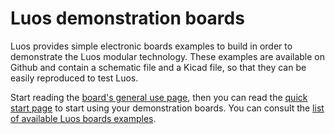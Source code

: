 # Luos demonstration boards

Luos provides simple electronic boards examples to build in order to demonstrate the Luos modular technology.
These examples are available on Github and contain a schematic file and a Kicad file, so that they can be easily reproduced to test Luos.

Start reading the [board's general use page](electronic-use.md), then you can read the [quick start page](quick-start.md) to start using your demonstration boards. You can consult the [list of available Luos boards examples](boards-list.md). 


